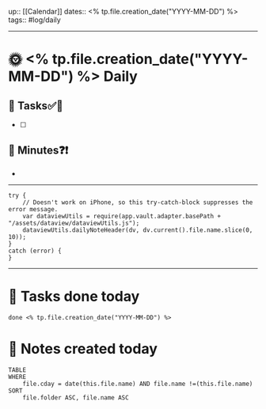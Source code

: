 up:: [[Calendar]]
dates::  <% tp.file.creation_date("YYYY-MM-DD") %>
tags:: #log/daily

---
# 🌞  <% tp.file.creation_date("YYYY-MM-DD") %> Daily

## 💪 Tasks✅👬
- [ ] 


## 📝 Minutes❓❗️
- 

---
```dataviewjs
try {
    // Doesn't work on iPhone, so this try-catch-block suppresses the error message.
    var dataviewUtils = require(app.vault.adapter.basePath + "/assets/dataview/dataviewUtils.js");
    dataviewUtils.dailyNoteHeader(dv, dv.current().file.name.slice(0, 10));
}
catch (error) {
}
```
---
# 💪 Tasks done today
```tasks
done <% tp.file.creation_date("YYYY-MM-DD") %>
```

# 📆 Notes created today

```dataview
TABLE
WHERE
    file.cday = date(this.file.name) AND file.name !=(this.file.name)
SORT
    file.folder ASC, file.name ASC
```
